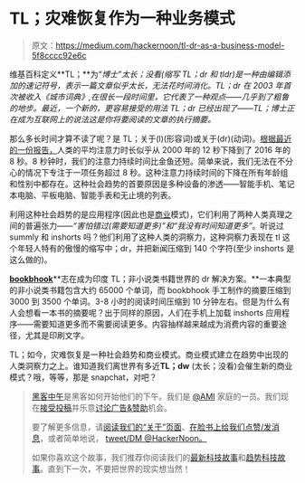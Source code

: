# TL；灾难恢复作为一种业务模式

> 原文：<https://medium.com/hackernoon/tl-dr-as-a-business-model-5f8cccc92e6c>

维基百科定义**TL；**为“*博士”太长；没看(缩写 TL；dr 和 tldr)是一种由编辑添加的速记符号，表示一篇文章似乎太长，无法花时间消化。*TL；dr 在 2003 年首次被收入《城市词典》,在很长一段时间里，它代表了一种观点——几乎到了粗鲁的地步。最近，一个新的，更容易接受的用法 TL；dr 已经出现了——TL；博士正在成为互联网上的说法*这是你将要阅读的文章的执行摘要。*

那么多长时间才算不读了呢？是 TL；关于(l)(形容词)或关于(dr)(动词)。[根据最近的一份报告，](http://www.nytimes.com/2016/01/22/opinion/the-eight-second-attention-span.html?_r=0)人类的平均注意力时长似乎从 2000 年的 12 秒下降到了 2016 年的 8 秒。8 秒钟时，我们的注意力持续时间比金鱼还短。简单来说，我们无法在不分心的情况下专注于一项任务超过 8 秒。这种注意力持续时间的下降在所有年龄组和性别中都存在。这种社会趋势的首要原因是多种设备的渗透——智能手机、笔记本电脑、平板电脑、智能手表和无止境的列表。

利用这种社会趋势的是应用程序(因此也是[商业](https://hackernoon.com/tagged/business)模式)，它们利用了两种人类真理之间的普遍张力——*“害怕错过(需要知道更多)”*和*“我没有时间知道更多”*。听说过 summly 和 inshorts 吗？他们利用了这种人类的洞察力，这种洞察力表现在 tl 这个年轻人特有的傲慢的缩写中；dr，并把新闻压缩到 140 个字符(至少 inshorts 是这么做的)。

[**bookbhook**](https://u82f.app.link/download-bookbhook-app)**志在成为印度 TL；非小说类书籍世界的 dr 解决方案。**一本典型的非小说类书籍包含大约 65000 个单词，而 bookbhook 手工制作的摘要压缩到 3000 到 3500 个单词。3-8 小时的阅读时间压缩到 10 分钟左右。但是为什么有人会想看一本书的摘要呢？出于同样的原因，人们在手机上加载 inshorts 应用程序——需要知道更多而不需要阅读更多。内容抽样越来越成为消费内容的重要途径，尤其是印刷文字。

TL；如今，灾难恢复是一种社会趋势和商业模式。商业模式建立在趋势中出现的人类洞察力之上。谁知道我们离世界有多近**TL；dw** (太长；没看)会催生新的商业模式？哦，等等，那是 snapchat，对吧？

> [黑客中午](http://bit.ly/Hackernoon)是黑客如何开始他们的下午。我们是 [@AMI](http://bit.ly/atAMIatAMI) 家庭的一员。我们现在[接受投稿](http://bit.ly/hackernoonsubmission)并乐意[讨论广告&赞助](mailto:partners@amipublications.com)机会。
> 
> 要了解更多信息，请[阅读我们的“关于”页面](https://goo.gl/4ofytp)、[在脸书上给我们点赞/发消息](http://bit.ly/HackernoonFB)，或者简单地说， [tweet/DM @HackerNoon。](https://goo.gl/k7XYbx)
> 
> 如果你喜欢这个故事，我们推荐你阅读我们的[最新科技故事](http://bit.ly/hackernoonlatestt)和[趋势科技故事](https://hackernoon.com/trending)。直到下一次，不要把世界的现实想当然！